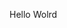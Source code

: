 Hello Wolrd











































































































































































































































































































































































































































































































































































































































































































































































































































































































































































































































































































































































































































































































































































































































